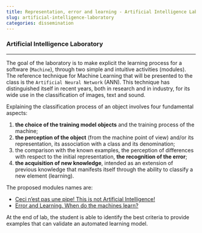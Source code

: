 ```yaml
---
title: Representation, error and learning - Artificial Intelligence Lab
slug: artificial-intelligence-laboratory
categories: dissemination
---
```


### Artificial Intelligence Laboratory
---

The goal of the laboratory is to make explicit the learning process for a software (`Machine`), through two simple and intuitive activities (modules).
The reference technique for Machine Learning that will be presented to the class is the `Artificial Neural Network` (ANN). 
This technique has distinguished itself in recent years, both in research and in industry, for its wide use in the classification of images, text and sound.

Explaining the classification process of an object involves four fundamental aspects:
1. **the choice of the training model objects** and the training process of the machine;
2. **the perception of the object** (from the machine point of view) and/or its representation, its association with a class and its denomination;
3. the comparison with the known examples, the perception of differences with respect to the initial representation, **the recognition of the error**;  
4. **the acquisition of new knowledge**, intended as an extension of previous knowledge that manifests itself through the ability to classify a new element (learning).

The proposed modules names are:
- [Ceci n’est pas une pipe! This is not Artificial Intelligence!]()
- [Error and Learning. When do the machines learn?]()

At the end of lab, the student is able to identify the best criteria to provide examples that can validate an automated learning model.
